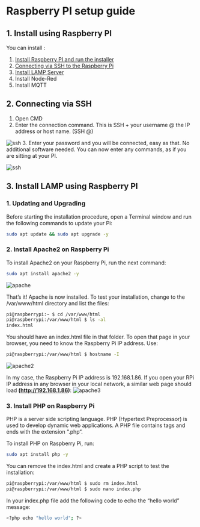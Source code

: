 # Raspberry PI setup guide

## 1. Install using Raspberry PI
You can install :
1. [Install Raspberry PI and run the installer](https://github.com/achmaddwiprasetyo/raspi-install)
2. [Connecting via SSH to the Raspberry Pi](https://github.com/achmaddwiprasetyo/raspi-setup-guide.md/blob/main/README.md#2-connecting-via-ssh)
3. [Install LAMP Server](https://github.com/achmaddwiprasetyo/raspi-setup-guide.md/blob/main/README.md#3-install-lamp-using-raspberry-pi)
4. Install Node-Red
5. Install MQTT


## 2. Connecting via SSH
1. Open CMD
2. Enter the connection command. This is SSH + your username @ the IP address or host name. (SSH <username>@<IP or Host Name>)
   
![ssh](https://jarrodstech.net/wp-content/uploads/2020/04/login.png)
3. Enter your password and you will be connected, easy as that. No additional software needed. You can now enter any commands, as if you are sitting at your PI.

![ssh](https://jarrodstech.net/wp-content/uploads/2020/04/loggedin.png)


## 3. Install LAMP using Raspberry PI
### 1. Updating and Upgrading
Before starting the installation procedure, open a Terminal window and run the following commands to update your Pi:
```bash
sudo apt update && sudo apt upgrade -y
```
### 2. Install Apache2 on Raspberry Pi
To install Apache2 on your Raspberry Pi, run the next command:
```bash
sudo apt install apache2 -y
```
![apache](https://i0.wp.com/randomnerdtutorials.com/wp-content/uploads/2019/09/0-Raspberry-Pi-Install-Apache2.png?w=749&quality=100&strip=all&ssl=1)

That’s it! Apache is now installed. To test your installation, change to the /var/www/html directory and list the files:
```bash
pi@raspberrypi:~ $ cd /var/www/html
pi@raspberrypi:/var/www/html $ ls -al
index.html
```
You should have an index.html file in that folder. To open that page in your browser, you need to know the Raspberry Pi IP address. Use:
```bash
pi@raspberrypi:/var/www/html $ hostname -I
```
![apache2](https://i0.wp.com/randomnerdtutorials.com/wp-content/uploads/2019/09/1-Raspberry-Pi-change-directory-RPi-IP-Address.png?w=501&quality=100&strip=all&ssl=1)

In my case, the Raspberry Pi IP address is 192.168.1.86. If you open your RPi IP address in any browser in your local network, a similar web page should load **(http://192.168.1.86)**:
![apache3](https://i0.wp.com/randomnerdtutorials.com/wp-content/uploads/2019/09/2-Raspberry-Pi-Apache2-Installed.png?w=840&quality=100&strip=all&ssl=1)

### 3. Install PHP on Raspberry Pi
PHP is a server side scripting language. PHP (Hypertext Preprocessor) is used to develop dynamic web applications. A PHP file contains <?php … ?> tags and ends with the extension “.php“.

To install PHP on Raspberry Pi, run:
```bash
sudo apt install php -y
```
You can remove the index.html and create a PHP script to test the installation:
```bash
pi@raspberrypi:/var/www/html $ sudo rm index.html
pi@raspberrypi:/var/www/html $ sudo nano index.php
```
In your index.php file add the following code to echo the “hello world” message:
```bash
<?php echo "hello world"; ?>
```
